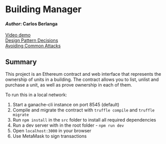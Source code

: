 
# Building Manager
#### *Author*: Carlos Berlanga

[Video demo](https://youtu.be/H1zrbmJyD3w)  
[Design Pattern Decisions](https://github.com/berlanga87/eth-building/blob/master/design_pattern_decisions.md)  
[Avoiding Common Attacks](https://github.com/berlanga87/eth-building/blob/master/avoiding_common_attacks.md)  

## Summary

This project is an Ethereum contract and web interface that represents the ownership of units in a building. The contract allows you to list, unlist and purchase a unit, as well as prove ownership in each of them.

To run this in a local network:

1) Start a ganache-cli instance on port 8545 (default)
2) Compile and migrate the contract with `truffle compile` and `truffle migrate`
3) Run `npm install` in the `src` folder to install all required dependencies
4) Run a dev server with in the root folder - `npm run dev`
5) Open `localhost:3000` in your browser
6) Use MetaMask to sign transactions

